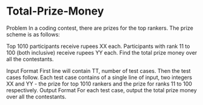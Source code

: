 # Total-Prize-Money

Problem
In a coding contest, there are prizes for the top rankers. The prize scheme is as follows:

Top 1010 participants receive rupees XX each.
Participants with rank 11 to 100 (both inclusive) receive rupees YY each.
Find the total prize money over all the contestants.

Input Format
First line will contain TT, number of test cases. Then the test cases follow.
Each test case contains of a single line of input, two integers XX and YY - the prize for top 1010 rankers and the prize for ranks 11 to 100 respectively.
Output Format
For each test case, output the total prize money over all the contestants.
